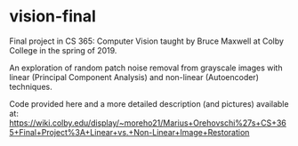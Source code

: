 # vision-final
Final project in CS 365: Computer Vision taught by Bruce Maxwell at Colby College in the spring of 2019.

An exploration of random patch noise removal from grayscale images with linear (Principal Component Analysis) and non-linear (Autoencoder) techniques.

Code provided here and a more detailed description (and pictures) available at: https://wiki.colby.edu/display/~moreho21/Marius+Orehovschi%27s+CS+365+Final+Project%3A+Linear+vs.+Non-Linear+Image+Restoration
